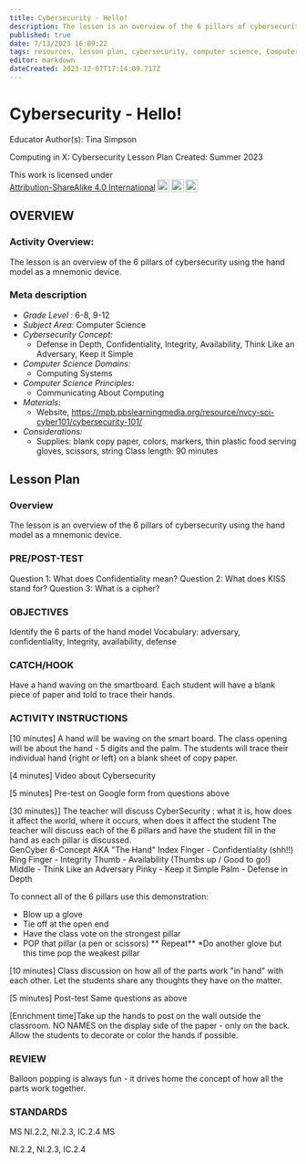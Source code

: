 ```yaml
---
title: Cybersecurity - Hello!
description: The lesson is an overview of the 6 pillars of cybersecurity using the hand model as a mnemonic device.
published: true
date: 7/13/2023 16:09:22
tags: resources, lesson plan, cybersecurity, computer science, Computer Science 
editor: markdown
dateCreated: 2023-12-07T17:14:09.717Z
---
```

# Cybersecurity - Hello!


Educator Author(s): Tina Simpson


Computing in X: Cybersecurity Lesson Plan 
Created: Summer 2023


<p xmlns:cc="http://creativecommons.org/ns#" >This work is licensed under <a href="http://creativecommons.org/licenses/by-sa/4.0/?ref=chooser-v1" target="_blank" rel="license noopener noreferrer" style="display:inline-block;">Attribution-ShareAlike 4.0 International<img style="height:22px!important;margin-left:3px;vertical-align:text-bottom;" src="https://mirrors.creativecommons.org/presskit/icons/cc.svg?ref=chooser-v1"><img style="height:22px!important;margin-left:3px;vertical-align:text-bottom;" src="https://mirrors.creativecommons.org/presskit/icons/by.svg?ref=chooser-v1"><img style="height:22px!important;margin-left:3px;vertical-align:text-bottom;" src="https://mirrors.creativecommons.org/presskit/icons/sa.svg?ref=chooser-v1"></a></p>





## OVERVIEW


### Activity Overview:  
The lesson is an overview of the 6 pillars of cybersecurity using the hand model as a mnemonic device.


### Meta description
+ *Grade Level :* 6-8, 9-12 
+ *Subject Area:* Computer Science 
+ *Cybersecurity Concept:* 
   + Defense in Depth, Confidentiality, Integrity, Availability, Think Like an Adversary, Keep it Simple
+ *Computer Science Domains:*
   + Computing Systems
+ *Computer Science Principles:*
   + Communicating About Computing
+ *Materials:* 
   + Website, https://mpb.pbslearningmedia.org/resource/nvcy-sci-cyber101/cybersecurity-101/
+ *Considerations:*
   + Supplies: blank copy paper, colors, markers, thin plastic food serving gloves, scissors, string
Class length: 90 minutes


## Lesson Plan
### Overview
The lesson is an overview of the 6 pillars of cybersecurity using the hand model as a mnemonic device.


### PRE/POST-TEST
Question 1: What does Confidentiality mean?
Question 2: What does KISS stand for?
Question 3: What is a cipher?


### OBJECTIVES
Identify the 6 parts of the hand model
Vocabulary: adversary, confidentiality, Integrity, availability, defense


### CATCH/HOOK
Have a hand waving on the smartboard. Each student will have a blank piece of paper and told to trace their hands.


### ACTIVITY INSTRUCTIONS
[10 minutes] A hand will be waving on the smart board. The class opening will be about the hand - 5 digits and the palm. The students will trace their individual hand {right or left} on a blank sheet of copy paper. 


[4 minutes] Video about Cybersecurity


[5 minutes] Pre-test on Google form from questions above


[30 minutes}] The teacher will discuss CyberSecurity : what it is, how does it affect the world, where it occurs, when does it affect the student
The teacher will discuss each of the 6 pillars and have the student fill in the hand as each pillar is discussed.  
          GenCyber 6-Concept AKA "The Hand"
Index Finger - Confidentiality (shh!!)
Ring Finger - Integrity
Thumb - Availability (Thumbs up / Good to go!)
Middle - Think Like an Adversary
Pinky - Keep it Simple
Palm - Defense in Depth


To connect all of the 6 pillars use this demonstration:
* Blow up a glove
* Tie off at the open end
* Have the class vote on the strongest pillar
* POP that pillar (a pen or scissors)
** Repeat**
*Do another glove but this time pop the weakest pillar


[10 minutes] Class discussion on how all of the parts work "in hand" with each other.
Let the students share any thoughts they have on the matter.


[5 minutes] Post-test Same questions as above


[Enrichment time]Take up the hands to post on the wall outside the classroom.  NO NAMES on the display side of the paper - only on the back. Allow the students to decorate or color the hands if possible.






### REVIEW
Balloon popping is always fun - it drives home the concept of how all the parts work together.


### STANDARDS        
MS NI.2.2, NI.2.3, IC.2.4
MS


NI.2.2, NI.2.3, IC.2.4